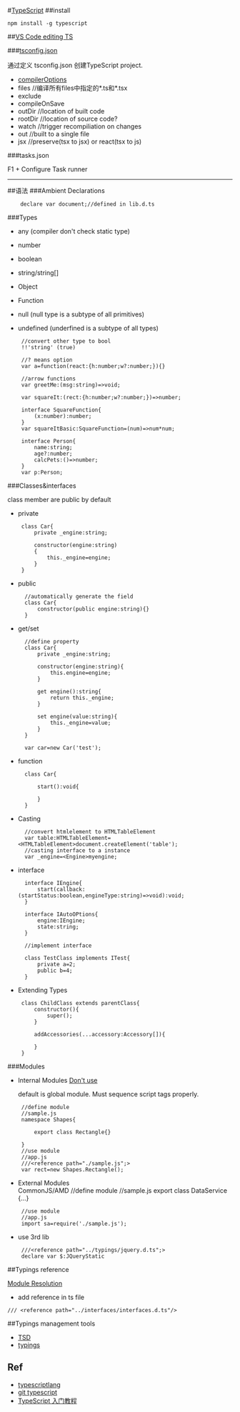 #[TypeScript](https://github.com/Microsoft/TypeScript/blob/master/doc/spec.md)
##install

    npm install -g typescript
    
    
##[VS Code editing TS](https://code.visualstudio.com/Docs/languages/typescript)

###[tsconfig.json](http://www.typescriptlang.org/docs/handbook/tsconfig.json.html)

通过定义 tsconfig.json  创建TypeScript project.

+ [compilerOptions](http://www.typescriptlang.org/docs/handbook/compiler-options.html)
+ files   //编译所有files中指定的*.ts和*.tsx 
+ exclude
+ compileOnSave
+ outDir   //location of built code
+ rootDir //location of source code?
+ watch //trigger recompiliation on changes
+ out //built to a single file
+ jsx //preserve(tsx to jsx) or react(tsx to js)

###tasks.json

F1 + Configure Task runner

***

##语法 
###Ambient Declarations

        declare var document;//defined in lib.d.ts
        
 ###Types
 
 + any (compiler don't check static type)
 + number
 + boolean
 + string/string[]
 + Object
 + Function
 + null (null type is a subtype of all primitives)
 + undefined (underfined is a subtype of all types)
 
        //convert other type to bool
        !!'string' (true)
        
        //? means option
        var a=function(react:{h:number;w?:number;}){}
        
        //arrow functions
        var greetMe:(msg:string)=>void;
        
        var squareIt:(rect:{h:number;w?:number;})=>number;
        
        interface SquareFunction{
            (x:number):number;
        }
        var squareItBasic:SquareFunction=(num)=>num*num;
        
        interface Person{
            name:string;
            age?:number;
            calcPets:()=>number;
        }
        var p:Person;
 
 
 
 ###Classes&interfaces
 
 class member are public by default
 
 + private
 
        class Car{
            private _engine:string;
            
            constructor(engine:string)
            {
                this._engine=engine;
            }
        }

+ public 
      
        //automatically generate the field
        class Car{
            constructor(public engine:string){}
        }
        
+ get/set
     
        //define property
        class Car{
            private _engine:string;
            
            constructor(engine:string){
                this.engine=engine;
            }
            
            get engine():string{
                return this._engine;
            }
            
            set engine(value:string){
                this._engine=value;
            }
        }
        
        var car=new Car('test');
   
+ function

        class Car{
            
            start():void{
                
            }
        }  
   
+ Casting
 
        //convert htmlelement to HTMLTableElement
        var table:HTMLTableElement=<HTMLTableElement>document.createElement('table');
        //casting interface to a instance
        var _engine=<Engine>myengine;
    
+ interface

        interface IEngine{
            start(callback:(startStatus:boolean,engineType:string)=>void):void;
        }

        interface IAutoOPtions{
            engine:IEngine;
            state:string;
        }

        //implement interface

        class TestClass implements ITest{
            private a=2;
            public b=4;
        }


 + Extending Types

        class ChildClass extends parentClass{
            constructor(){
                super();
            }
            
            addAccessories(...accessory:Accessory[]){
                
            }
        }
 
 ###Modules
 
 + Internal Modules   [Don't use](https://www.stevefenton.co.uk/2015/05/stop-mixing-typescript-internal-and-external-modules/)
 
   default is global module. Must sequence script tags properly.
 
 
        //define module
        //sample.js
        namespace Shapes{
            
            export class Rectangle{}
            
        }
        //use module
        //app.js
        ///<reference path="./sample.js";>
        var rect=new Shapes.Rectangle();
 
 + External Modules  
   CommonJS/AMD
        //define module
        //sample.js
        export class DataService {...}
        
        //use module
        //app.js
        import sa=require('./sample.js');
        
 + use 3rd lib
 
        ///<reference path="../typings/jquery.d.ts";>
        declare var $:JQueryStatic


##Typings reference   

[Module Resolution](https://www.typescriptlang.org/docs/handbook/module-resolution.html)

+ add reference in ts file

`/// <reference path="../interfaces/interfaces.d.ts"/>`


##Typings management tools
+ [TSD](http://definitelytyped.org)
+ [typings](https://github.com/typings/typings)


## Ref
 + [typescriptlang](http://www.typescriptlang.org/docs/tutorial.html)
 + [git typescript](https://github.com/Microsoft/TypeScript/blob/master/doc/spec.md)
 + [TypeScript 入门教程](https://ts.xcatliu.com/)